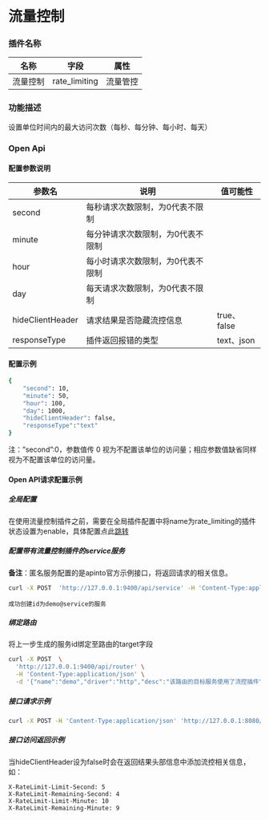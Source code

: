 # 流量控制

### 插件名称

| 名称     | 字段          | 属性     |
| -------- | ------------- | -------- |
| 流量控制 | rate_limiting | 流量管控 |

### 功能描述

设置单位时间内的最大访问次数（每秒、每分钟、每小时、每天）

### Open Api

#### 配置参数说明

| 参数名           | 说明                              | 值可能性    |
| ---------------- | --------------------------------- | ----------- |
| second           | 每秒请求次数限制，为0代表不限制   |             |
| minute           | 每分钟请求次数限制，为0代表不限制 |             |
| hour             | 每小时请求次数限制，为0代表不限制 |             |
| day              | 每天请求次数限制，为0代表不限制   |             |
| hideClientHeader | 请求结果是否隐藏流控信息          | true、false |
| responseType     | 插件返回报错的类型                | text、json  |

#### 配置示例

```sh
{
    "second": 10, 
    "minute": 50, 
    "hour": 100, 
    "day": 1000,
    "hideClientHeader": false,
    "responseType":"text"
}
```

注：”second”:0，参数值传 0 视为不配置该单位的访问量；相应参数值缺省同样视为不配置该单位的访问量。

#### Open API请求配置示例

##### 全局配置

在使用流量控制插件之前，需要在全局插件配置中将name为rate_limiting的插件状态设置为enable，具体配置点此[跳转](/docs/plugins)

##### 配置带有流量控制插件的service服务

**备注**：匿名服务配置的是apinto官方示例接口，将返回请求的相关信息。

```sh
curl -X POST  'http://127.0.0.1:9400/api/service' -H 'Content-Type:application/json' -d '{"name": "demo","driver": "http","timeout": 3000,"retry": 3,"desc":"使用流控插件","scheme": "https","anonymous": {"type": "round-robin","config": "demo-apinto.eolink.com:8280"},"plugins": {"rate_limiting":{"disable": false,"config":{"second":5,"minute":10}}}}' 
```

```
成功创建id为demo@service的服务
```

##### 绑定路由

将上一步生成的服务id绑定至路由的target字段

```sh
curl -X POST  \
  'http://127.0.0.1:9400/api/router' \
  -H 'Content-Type:application/json' \
  -d '{"name":"demo","driver":"http","desc":"该路由的目标服务使用了流控插件","listen":8080,"rules":[{"location":"/demo"}],"target":"demo@service"}'
```

##### 接口请求示例

```sh
curl -X POST -H 'Content-Type:application/json' 'http://127.0.0.1:8080/demo'
```

##### 接口访问返回示例

当hideClientHeader设为false时会在返回结果头部信息中添加流控相关信息，如：

```
X-RateLimit-Limit-Second: 5
X-RateLimit-Remaining-Second: 4
X-RateLimit-Limit-Minute: 10
X-RateLimit-Remaining-Minute: 9
```

